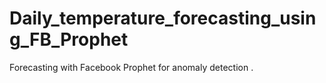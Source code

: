 # Daily_temperature_forecasting_using_FB_Prophet

Forecasting with Facebook Prophet for anomaly detection .
